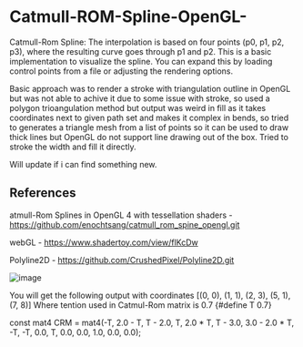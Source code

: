 # Catmull-ROM-Spline-OpenGL-
 Catmull-Rom Spline: The interpolation is based on four points (p0, p1, p2, p3), where the resulting curve goes through p1 and p2.
 This is a basic implementation to visualize the spline. You can expand this by loading control points from a file or adjusting the rendering options.



Basic approach was to render a stroke with triangulation outline in OpenGL but was not able to achive it due to some issue with stroke, so used a polygon trioangulation method but output was weird in fill as it takes coordinates next to given path set and makes it complex in bends, so tried to generates a triangle mesh from a list of points so it can be used to draw thick lines but OpenGL do not support line drawing out of the box.
Tried to stroke the width and fill it directly.

Will update if i can find something new.



## References

atmull-Rom Splines in OpenGL 4 with tessellation shaders - https://github.com/enochtsang/catmull_rom_spine_opengl.git

webGL - https://www.shadertoy.com/view/flKcDw

Polyline2D - https://github.com/CrushedPixel/Polyline2D.git


![image](https://github.com/user-attachments/assets/f0123372-f226-475b-b4e5-b134c885d324)

You will get the following output with coordinates  [(0, 0), (1, 1), (2, 3), (5, 1), (7, 8)]
Where tention used in Catmul-Rom matrix is 0.7  {#define T 0.7}  

const mat4 CRM = mat4(-T,        2.0 - T,  T - 2.0,         T,
                       2.0 * T,  T - 3.0,  3.0 - 2.0 * T,  -T,
                      -T,        0.0,      T,               0.0,
                       0.0,      1.0,      0.0,             0.0);
